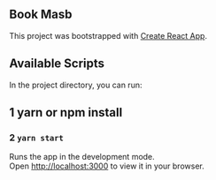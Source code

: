 ## Book Masb


This project was bootstrapped with [Create React App](https://github.com/facebook/create-react-app).

## Available Scripts

In the project directory, you can run:

##  1 yarn or npm install
### 2 `yarn start`

Runs the app in the development mode.\
Open [http://localhost:3000](http://localhost:3000) to view it in your browser.

